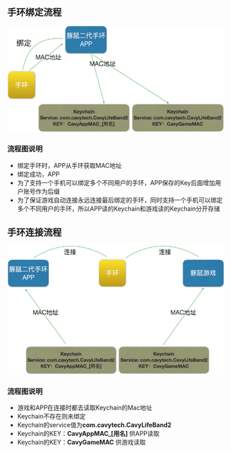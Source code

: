 ## 手环绑定流程

![](../img/PastedGraphic-3.png)


### 流程图说明

- 绑定手环时，APP从手环获取MAC地址
- 绑定成功，APP 
- 为了支持一个手机可以绑定多个不同用户的手环，APP保存的Key后面增加用户账号作为后缀
- 为了保证游戏自动连接永远连接最后绑定的手环，同时支持一个手机可以绑定多个不同用户的手环，所以APP读的Keychain和游戏读的Keychain分开存储


## 手环连接流程

![](../img/PastedGraphic-4.png)

### 流程图说明

- 游戏和APP在连接时都去读取Keychain的Mac地址
- Keychain不存在则未绑定
- Keychain的service值为**com.cavytech.CavyLifeBand2**
- Keychain的KEY：**CavyAppMAC_[用名]** 供APP读取
- Keychain的KEY：**CavyGameMAC** 供游戏读取